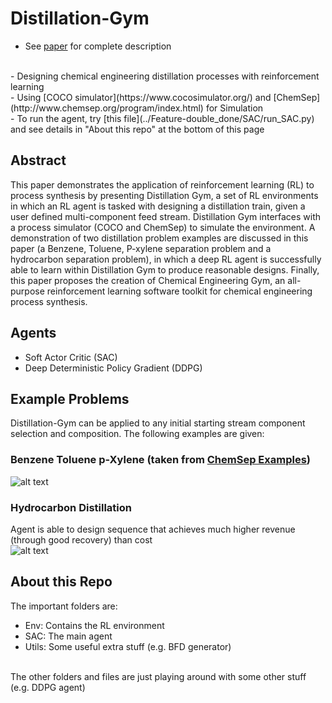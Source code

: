 # Distillation-Gym
 - See [paper](../Feature-double_done/Deep_Reinforcement_Learning_for_Process_Synthesis.pdf) for complete description
<br>
  - Designing chemical engineering distillation processes with reinforcement learning
<br>
  - Using [COCO simulator](https://www.cocosimulator.org/) and [ChemSep](http://www.chemsep.org/program/index.html) for Simulation
<br>
 - To run the agent, try [this file](../Feature-double_done/SAC/run_SAC.py) and see details in "About this repo" at the bottom of this page
<br>

## Abstract
This paper demonstrates the application of reinforcement learning (RL) to process synthesis by
presenting Distillation Gym, a set of RL environments in which an RL agent is tasked with designing
a distillation train, given a user defined multi-component feed stream. Distillation Gym interfaces
with a process simulator (COCO and ChemSep) to simulate the environment. A demonstration of two
distillation problem examples are discussed in this paper (a Benzene, Toluene, P-xylene separation
problem and a hydrocarbon separation problem), in which a deep RL agent is successfully able to
learn within Distillation Gym to produce reasonable designs. Finally, this paper proposes the creation
of Chemical Engineering Gym, an all-purpose reinforcement learning software toolkit for chemical
engineering process synthesis.
 
 ## Agents
  - Soft Actor Critic (SAC)
  - Deep Deterministic Policy Gradient (DDPG)
 
## Example Problems
Distillation-Gym can be applied to any initial starting stream component selection and composition. The following examples are given:
### Benzene Toluene p-Xylene (taken from [ChemSep Examples](http://www.chemsep.org/downloads/index.html))
 ![alt text](../Feature-double_done/SAC/BFDs/CONFIG%203/Attempt%202%20(best)/SAC_CONFIG_3___1598820337.9998825score_2.43.png "Benzene Toluene p-Xylene Final Design")
 ### Hydrocarbon Distillation
Agent is able to design sequence that achieves much higher revenue (through good recovery) than cost  
 ![alt text](../Feature-double_done/SAC/BFDs/CONFIG%200/best/SAC_CONFIG_0___1599080706.16091score_2.7.png "Hydrocarbon distillation")
 
 
 ## About this Repo
 The important folders are:
  - Env: Contains the RL environment
  - SAC: The main agent
  - Utils: Some useful extra stuff (e.g. BFD generator)
  <br>
The other folders and files are just playing around with some other stuff (e.g. DDPG agent)
 
